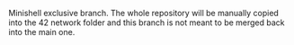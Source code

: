 Minishell exclusive branch. The whole repository will be manually copied into the 42 network folder and this branch is not meant to be merged back into the main one.
